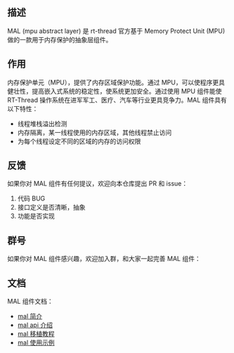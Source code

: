 ## 描述

MAL (mpu abstract layer) 是 rt-thread 官方基于 Memory Protect Unit (MPU) 做的一款用于内存保护的抽象层组件。

## 作用

内存保护单元（MPU），提供了内存区域保护功能。通过 MPU，可以使程序更具健壮性，提高嵌入式系统的稳定性，使系统更加安全。通过使用 MPU 组件能使 RT-Thread 操作系统在进军军工、医疗、汽车等行业更具竞争力。MAL 组件具有以下特性：

- 线程堆栈溢出检测
- 内存隔离，某一线程使用的内存区域，其他线程禁止访问
- 为每个线程设定不同的区域的内存的访问权限

## 反馈

如果你对 MAL 组件有任何提议，欢迎向本仓库提出 PR 和 issue：

1. 代码 BUG
2. 接口定义是否清晰，抽象
3. 功能是否实现

## 群号

如果你对 MAL 组件感兴趣，欢迎加入群，和大家一起完善 MAL 组件：



## 文档

MAL 组件文档：

- [mal 简介](stm32h750-artpi-h750/rt-thread/components/mal/readme.md)
- [mal api 介绍](stm32h750-artpi-h750/rt-thread/components/mal/doc/api_introduce.md)
- [mal 移植教程](stm32h750-artpi-h750/rt-thread/components/mal/doc/移植教程.md)
- [mal 使用示例](stm32h750-artpi-h750/rt-thread/components/mal/doc/使用例程.md)

